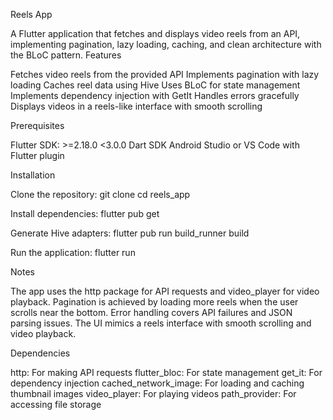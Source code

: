Reels App


A Flutter application that fetches and displays video reels from an API, implementing pagination, lazy loading, caching, and clean architecture with the BLoC pattern.
Features

Fetches video reels from the provided API
Implements pagination with lazy loading
Caches reel data using Hive
Uses BLoC for state management
Implements dependency injection with GetIt
Handles errors gracefully
Displays videos in a reels-like interface with smooth scrolling

Prerequisites

Flutter SDK: >=2.18.0 <3.0.0
Dart SDK
Android Studio or VS Code with Flutter plugin

Installation

Clone the repository:
git clone <repository-url>
cd reels_app


Install dependencies:
flutter pub get


Generate Hive adapters:
flutter pub run build_runner build


Run the application:
flutter run



Notes

The app uses the http package for API requests and video_player for video playback.
Pagination is achieved by loading more reels when the user scrolls near the bottom.
Error handling covers API failures and JSON parsing issues.
The UI mimics a reels interface with smooth scrolling and video playback.

Dependencies

http: For making API requests
flutter_bloc: For state management
get_it: For dependency injection
cached_network_image: For loading and caching thumbnail images
video_player: For playing videos
path_provider: For accessing file storage


